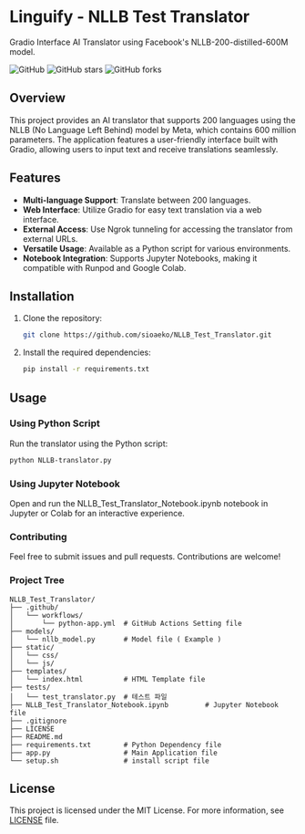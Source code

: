 # Linguify - NLLB Test Translator

Gradio Interface AI Translator using Facebook's NLLB-200-distilled-600M model.

![GitHub](https://img.shields.io/github/license/sioaeko/NLLB_Test_Translator)
![GitHub stars](https://img.shields.io/github/stars/sioaeko/NLLB_Test_Translator)
![GitHub forks](https://img.shields.io/github/forks/sioaeko/NLLB_Test_Translator)

## Overview

This project provides an AI translator that supports 200 languages using the NLLB (No Language Left Behind) model by Meta, which contains 600 million parameters. The application features a user-friendly interface built with Gradio, allowing users to input text and receive translations seamlessly.

## Features

- **Multi-language Support**: Translate between 200 languages.
- **Web Interface**: Utilize Gradio for easy text translation via a web interface.
- **External Access**: Use Ngrok tunneling for accessing the translator from external URLs.
- **Versatile Usage**: Available as a Python script for various environments.
- **Notebook Integration**: Supports Jupyter Notebooks, making it compatible with Runpod and Google Colab.

## Installation

1. Clone the repository:
   ```bash
   git clone https://github.com/sioaeko/NLLB_Test_Translator.git

2. Install the required dependencies:
   ```bash
   pip install -r requirements.txt
   ```
## Usage

### Using Python Script

Run the translator using the Python script:

```bash
python NLLB-translator.py
```

### Using Jupyter Notebook

Open and run the NLLB_Test_Translator_Notebook.ipynb notebook in Jupyter or Colab for an interactive experience.

### Contributing

Feel free to submit issues and pull requests. Contributions are welcome!


### Project Tree

```text
NLLB_Test_Translator/
├── .github/
│   └── workflows/
│       └── python-app.yml  # GitHub Actions Setting file
├── models/
│   └── nllb_model.py       # Model file ( Example )
├── static/
│   └── css/
│   └── js/
├── templates/
│   └── index.html          # HTML Template file
├── tests/
│   └── test_translator.py  # 테스트 파일
├── NLLB_Test_Translator_Notebook.ipynb         # Jupyter Notebook file
├── .gitignore
├── LICENSE
├── README.md
├── requirements.txt        # Python Dependency file
├── app.py                  # Main Application file
└── setup.sh                # install script file
```

## License

This project is licensed under the MIT License. For more information, see [LICENSE](https://github.com/sioaeko/OpenVoiceChanger/blob/main/LICENSE) file.

